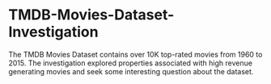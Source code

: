 # TMDB-Movies-Dataset-Investigation
The TMDB Movies Dataset contains over 10K top-rated movies from 1960 to 2015. The investigation explored properties associated with high revenue generating movies and seek some interesting question about the dataset.
